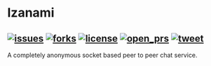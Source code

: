 # Izanami
[![issues](https://img.shields.io/github/issues/Shankusu993/izanami?style=plastic)](https://github.com/Shankusu993/izanami/issues)
[![forks](https://img.shields.io/github/forks/Shankusu993/izanami?style=plastic)](https://github.com/Shankusu993/izanami/network/members)
[![license](https://img.shields.io/github/license/shankusu993/izanami?style=plastic)](https://github.com/Shankusu993/izanami/blob/master/LICENSE)
[![open_prs](https://img.shields.io/github/issues-pr/shankusu993/izanami?style=plastic)](https://github.com/Shankusu993/izanami/pulls)
[![tweet](https://img.shields.io/twitter/url?logoColor=black&style=social&url=https%3A%2F%2Fgithub.com%2FShankusu993%2Fizanami)](https://twitter.com/intent/tweet?text=Wow:&url=https%3A%2F%2Fgithub.com%2FShankusu993%2Fizanami)
---
A completely anonymous socket based peer to peer chat service.

